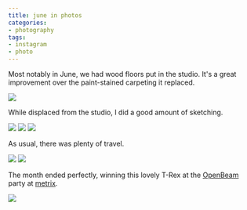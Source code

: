 ```yaml
---
title: june in photos
categories:
- photography
tags:
- instagram
- photo
---
```


Most notably in June, we had wood floors put in the studio. It's a great improvement over the paint-stained carpeting it replaced.

![](07/photoJune02.png)

While displaced from the studio, I did a good amount of sketching.

![](07/photoJune01.png)
![](07/photoJune03.png)
![](07/photoJune06.png)

As usual, there was plenty of travel.

![](07/photoJune04.png)
![](07/photoJune05.png)

The month ended perfectly, winning this lovely T-Rex at the [OpenBeam](http://blog.openbeamusa.com/) party at [metrix](http://metrixcreatespace.com/).

![](07/photoJune07.png)
